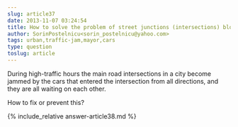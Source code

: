```yaml
---
slug: article37
date: 2013-11-07 03:24:54
title: How to solve the problem of street junctions (intersections) blocked by cars
author: SorinPostelnicu<sorin_postelnicu@yahoo.com>
tags: urban,traffic-jam,mayor,cars
type: question
toslug: article
---
```

<p>During high-traffic hours the main road intersections in a city become jammed by the cars that entered the intersection from all directions, and they are all waiting on each other.</p>
<p>How to fix or prevent this?</p>
{% include_relative answer-article38.md %}
